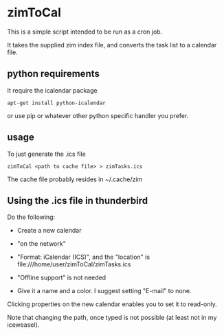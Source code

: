 zimToCal
=========

This is a simple script intended to be run as a cron job.

It takes the supplied zim index file, and converts the task list to a calendar file.


python requirements
--------------------

It require the icalendar package

    apt-get install python-icalendar

or use pip or whatever other python specific handler you prefer.


usage
------

To just generate the .ics file

    zimToCal <path to cache file> > zimTasks.ics
    
The cache file probably resides in ~/.cache/zim


Using the .ics file in thunderbird
--------------------------------------

Do the following:

  - Create a new calendar

  - "on the network"
  
  - "Format: iCalendar (ICS)", and the "location" is file:///home/user/zimToCal/zimTasks.ics
  
  - "Offline support" is not needed
  
  - Give it a name and a color. I suggest setting "E-mail" to none.
  
Clicking properties on the new calendar enables you to set it to read-only.
  
Note that changing the path, once typed is not possible (at least not in my iceweasel).
